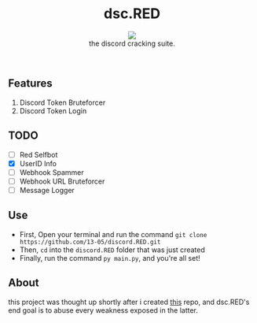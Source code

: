 <h1 align="center">
  dsc.RED
</h1>

<p align="center">
  <img src="https://raw.githubusercontent.com/13-05/discord.RED/main/images/dsc.RED.png"/><br />
  the discord cracking suite.
</p>

<br />

## Features
1) Discord Token Bruteforcer
2) Discord Token Login

## TODO
- [ ] Red Selfbot
- [x] UserID Info
- [ ] Webhook Spammer
- [ ] Webhook URL Bruteforcer
- [ ] Message Logger

## Use
- First, Open your terminal and run the command `git clone https://github.com/13-05/discord.RED.git`
- Then, `cd` into the `discord.RED` folder that was just created
- Finally, run the command `py main.py`, and you're all set!

## About
this project was thought up shortly after i created [this](https://github.com/13-05/disc-python-hacks) repo, and dsc.RED's end goal is to abuse every weakness exposed in the latter.
